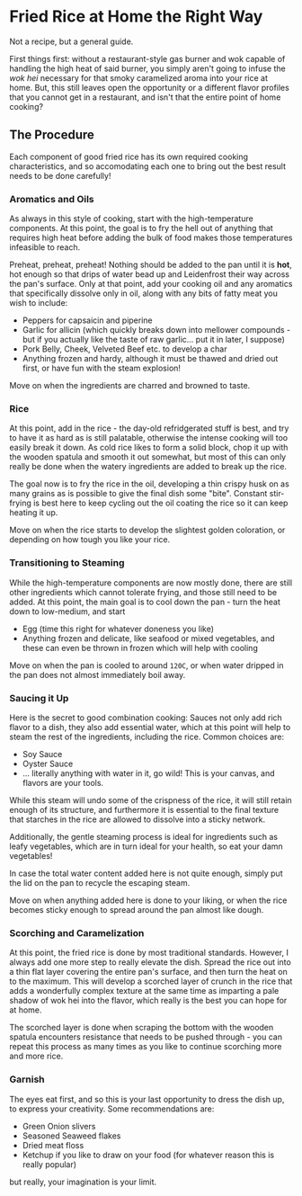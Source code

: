 # Fried Rice at Home the Right Way

Not a recipe, but a general guide.

First things first: without a restaurant-style gas burner and wok capable of handling the high heat of said burner, you simply aren't going to infuse the *wok hei* necessary for that smoky caramelized aroma into your rice at home. But, this still leaves open the opportunity or a different flavor profiles that you cannot get in a restaurant, and isn't that the entire point of home cooking?

## The Procedure

Each component of good fried rice has its own required cooking characteristics, and so accomodating each one to bring out the best result needs to be done carefully!

### Aromatics and Oils

As always in this style of cooking, start with the high-temperature components. At this point, the goal is to fry the hell out of anything that requires high heat before adding the bulk of food makes those temperatures infeasible to reach.

Preheat, preheat, preheat! Nothing should be added to the pan until it is **hot**, hot enough so that drips of water bead up and Leidenfrost their way across the pan's surface. Only at that point, add your cooking oil and any aromatics that specifically dissolve only in oil, along with any bits of fatty meat you wish to include:
- Peppers for capsaicin and piperine
- Garlic for allicin (which quickly breaks down into mellower compounds - but if you actually like the taste of raw garlic... put it in later, I suppose)
- Pork Belly, Cheek, Velveted Beef etc. to develop a char
- Anything frozen and hardy, although it must be thawed and dried out first, or have fun with the steam explosion!

Move on when the ingredients are charred and browned to taste.

### Rice

At this point, add in the rice - the day-old refridgerated stuff is best, and try to have it as hard as is still palatable, otherwise the intense cooking will too easily break it down. As cold rice likes to form a solid block, chop it up with the wooden spatula and smooth it out somewhat, but most of this can only really be done when the watery ingredients are added to break up the rice.

The goal now is to fry the rice in the oil, developing a thin crispy husk on as many grains as is possible to give the final dish some "bite". Constant stir-frying is best here to keep cycling out the oil coating the rice so it can keep heating it up.

Move on when the rice starts to develop the slightest golden coloration, or depending on how tough you like your rice.

### Transitioning to Steaming

While the high-temperature components are now mostly done, there are still other ingredients which cannot tolerate frying, and those still need to be added. At this point, the main goal is to cool down the pan - turn the heat down to low-medium, and start
- Egg (time this right for whatever doneness you like)
- Anything frozen and delicate, like seafood or mixed vegetables, and these can even be thrown in frozen which will help with cooling

Move on when the pan is cooled to around `120C`, or when water dripped in the pan does not almost immediately boil away.

### Saucing it Up

Here is the secret to good combination cooking: Sauces not only add rich flavor to a dish, they also add essential water, which at this point will help to steam the rest of the ingredients, including the rice. Common choices are:
- Soy Sauce
- Oyster Sauce
- ... literally anything with water in it, go wild! This is your canvas, and flavors are your tools.

While this steam will undo some of the crispness of the rice, it will still retain enough of its structure, and furthermore it is essential to the final texture that starches in the rice are allowed to dissolve into a sticky network.

Additionally, the gentle steaming process is ideal for ingredients such as leafy vegetables, which are in turn ideal for your health, so eat your damn vegetables!

In case the total water content added here is not quite enough, simply put the lid on the pan to recycle the escaping steam.

Move on when anything added here is done to your liking, or when the rice becomes sticky enough to spread around the pan almost like dough.

### Scorching and Caramelization

At this point, the fried rice is done by most traditional standards. However, I always add one more step to really elevate the dish. Spread the rice out into a thin flat layer covering the entire pan's surface, and then turn the heat on to the maximum. This will develop a scorched layer of crunch in the rice that adds a wonderfully complex texture at the same time as imparting a pale shadow of wok hei into the flavor, which really is the best you can hope for at home.

The scorched layer is done when scraping the bottom with the wooden spatula encounters resistance that needs to be pushed through - you can repeat this process as many times as you like to continue scorching more and more rice.

### Garnish

The eyes eat first, and so this is your last opportunity to dress the dish up, to express your creativity. Some recommendations are:
- Green Onion slivers
- Seasoned Seaweed flakes
- Dried meat floss
- Ketchup if you like to draw on your food (for whatever reason this is really popular)

but really, your imagination is your limit.